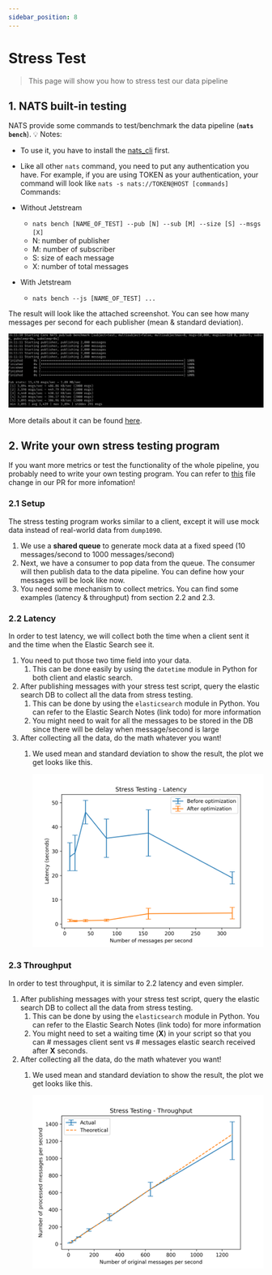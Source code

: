 ```yaml
---
sidebar_position: 8
---
```


# Stress Test

> This page will show you how to stress test our data pipeline
> 

## 1. NATS built-in testing

NATS provide some commands to test/benchmark the data pipeline (**`nats bench`**).
💡 Notes:

- To use it, you have to install the [nats_cli](https://docs.nats.io/using-nats/nats-tools/nats_cli) first.
- Like all other `nats` command, you need to put any authentication you have. For example, if you are using TOKEN as your authentication, your command will look like `nats -s nats://TOKEN@HOST [commands]`
Commands:

- Without Jetstream
    - `nats bench [NAME_OF_TEST] --pub [N] --sub [M] --size [S] --msgs [X]`
    - N: number of publisher
    - M: number of subscriber
    - S: size of each message
    - X: number of total messages
- With Jetstream
    - `nats bench --js [NAME_OF_TEST] ...`

The result will look like the attached screenshot. You can see how many messages per second for each publisher (mean & standard deviation). 

![Untitled](/img/test_1.png)

More details about it can be found [here](https://docs.nats.io/using-nats/nats-tools/nats_cli/natsbench). 

## 2. Write your own stress testing program

If you want more metrics or test the functionality of the whole pipeline, you probably need to write your own testing program. You can refer to [this](https://github.com/ml4wireless/adsb-nats/pull/12/files#diff-8342a8f487f852192bf4f3f5f83acbabb5afc217d383735a51f83f42278cdcaf) file change in our PR for more infomation!

### 2.1 Setup

The stress testing program works similar to a client, except it will use mock data instead of real-world data from `dump1090`. 

1. We use a **shared queue** to generate mock data at a fixed speed (10 messages/second to 1000 messages/second)
2. Next, we have a consumer to pop data from the queue. The consumer will then publish data to the data pipeline. You can define how your messages will be look like now. 
3. You need some mechanism to collect metrics. You can find some examples (latency & throughput) from section 2.2 and 2.3. 

### 2.2 Latency

In order to test latency, we will collect both the time when a client sent it and the time when the Elastic Search see it. 

1. You need to put those two time field into your data. 
    1. This can be done easily by using the `datetime` module in Python for both client and elastic search.
2. After publishing messages with your stress test script, query the elastic search DB to collect all the data from stress testing. 
    1. This can be done by using the `elasticsearch` module in Python. You can refer to the Elastic Search Notes (link todo) for more information
    2. You might need to wait for all the messages to be stored in the DB since there will be delay when message/second is large
3. After collecting all the data, do the math whatever you want!
    1. We used mean and standard deviation to show the result, the plot we get looks like this. 
        
        ![latency.png](/img/test_2.png)
        

### 2.3 Throughput

In order to test throughput, it is similar to 2.2 latency and even simpler. 

1. After publishing messages with your stress test script, query the elastic search DB to collect all the data from stress testing. 
    1. This can be done by using the `elasticsearch` module in Python. You can refer to the Elastic Search Notes (link todo) for more information
    2. You might need to set a waiting time (**X**) in your script so that you can # messages client sent vs # messages elastic search received after **X** seconds.
2. After collecting all the data, do the math whatever you want!
    1. We used mean and standard deviation to show the result, the plot we get looks like this. 
        
        ![throughput.png](/img/test_3.png)